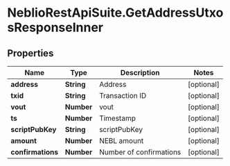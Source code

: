 # NeblioRestApiSuite.GetAddressUtxosResponseInner

## Properties
Name | Type | Description | Notes
------------ | ------------- | ------------- | -------------
**address** | **String** | Address | [optional] 
**txid** | **String** | Transaction ID | [optional] 
**vout** | **Number** | vout | [optional] 
**ts** | **Number** | Timestamp | [optional] 
**scriptPubKey** | **String** | scriptPubKey | [optional] 
**amount** | **Number** | NEBL amount | [optional] 
**confirmations** | **Number** | Number of confirmations | [optional] 


